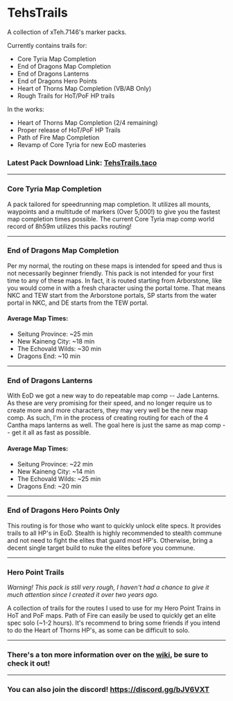 # TehsTrails
A collection of xTeh.7146's marker packs. 

Currently contains trails for:
- Core Tyria Map Completion
- End of Dragons Map Completion
- End of Dragons Lanterns
- End of Dragons Hero Points
- Heart of Thorns Map Completion (VB/AB Only)
- Rough Trails for HoT/PoF HP trails

In the works:
- Heart of Thorns Map Completion (2/4 remaining)
- Proper release of HoT/PoF HP Trails
- Path of Fire Map Completion
- Revamp of Core Tyria for new EoD masteries

### Latest Pack Download Link: [TehsTrails.taco](https://github.com/xrandox/TehsTrails/raw/main/TehsTrails/TehsTrails.taco)

***

### Core Tyria Map Completion 
A pack tailored for speedrunning map completion. It utilizes all mounts, waypoints and a multitude of markers (Over 5,000!) to give you the fastest map completion times possible. The current Core Tyria map comp world record of 8h59m utilizes this packs routing!

***

### End of Dragons Map Completion
Per my normal, the routing on these maps is intended for speed and thus is not necessarily beginner friendly. This pack is not intended for your first time to any of these maps. In fact, it is routed starting from Arborstone, like you would come in with a fresh character using the portal tome. That means NKC and TEW start from the Arborstone portals, SP starts from the water portal in NKC, and DE starts from the TEW portal. 


#### Average Map Times:
- Seitung Province: ~25 min 
- New Kaineng City: ~18 min
- The Echovald Wilds: ~30 min
- Dragons End: ~10 min

***

### End of Dragons Lanterns 
With EoD we got a new way to do repeatable map comp -- Jade Lanterns. As these are very promising for their speed, and no longer require us to create more and more characters, they may very well be the new map comp. As such, I'm in the process of creating routing for each of the 4 Cantha maps lanterns as well. The goal here is just the same as map comp -- get it all as fast as possible.

#### Average Map Times:
- Seitung Province: ~22 min 
- New Kaineng City: ~14 min
- The Echovald Wilds: ~25 min
- Dragons End: ~20 min

***

### End of Dragons Hero Points Only
This routing is for those who want to quickly unlock elite specs. It provides trails to all HP's in EoD. Stealth is highly recommended to stealth commune and not need to fight the elites that guard most HP's. Otherwise, bring a decent single target build to nuke the elites before you commune. 

***

### Hero Point Trails
*Warning! This pack is still very rough, I haven't had a chance to give it much attention since I created it over two years ago.*

A collection of trails for the routes I used to use for my Hero Point Trains in HoT and PoF maps. Path of Fire can easily be used to quickly get an elite spec solo (~1-2 hours). It's recommend to bring some friends if you intend to do the Heart of Thorns HP's, as some can be difficult to solo. 

***

### There's a ton more information over on the [wiki](https://github.com/xrandox/TehsTrails/wiki), be sure to check it out!

***

### You can also join the discord! https://discord.gg/bJV6VXT
